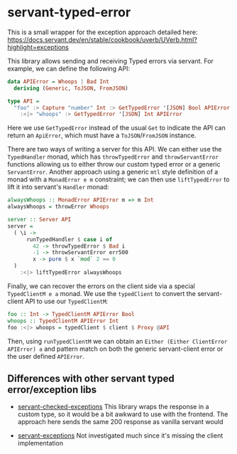 # servant-typed-error

This is a small wrapper for the exception approach detailed here: https://docs.servant.dev/en/stable/cookbook/uverb/UVerb.html?highlight=exceptions

This library allows sending and receiving Typed errors via servant. For example, we can define the following API:

```haskell
data APIError = Whoops | Bad Int
  deriving (Generic, ToJSON, FromJSON)

type API =
  "foo" :> Capture "number" Int :> GetTypedError '[JSON] Bool APIError
    :<|> "whoops" :> GetTypedError '[JSON] Int APIError
```

Here we use `GetTypedError` instead of the usual `Get` to indicate the API can return an `ApiError`, which must have a `ToJSON`/`FromJSON` instance.

There are two ways of writing a server for this API. We can either use the `TypedHandler` monad, which has `throwTypedError` and `throwServantError` functions allowing us to either throw our custom typed error or a generic `ServantError`. Another approach using a generic `mtl` style definition of a monad with a `MonadError e m` constraint; we can then use `liftTypedError` to lift it into servant's `Handler` monad:


```haskell
alwaysWhoops :: MonadError APIError m => m Int
alwaysWhoops = throwError Whoops

server :: Server API
server =
  ( \i ->
      runTypedHandler $ case i of
        42 -> throwTypedError $ Bad i
        -1 -> throwServantError err500
        x -> pure $ x `mod` 2 == 0
  )
    :<|> liftTypedError alwaysWhoops
```

Finally, we can recover the errors on the client side via a special `TypedClientM e a` monad. We use the `typedClient` to convert the servant-client API to use our `TypedClientM`:

```haskell
foo :: Int -> TypedClientM APIError Bool
whoops :: TypedClientM APIError Int
foo :<|> whoops = typedClient $ client $ Proxy @API
```

Then, using `runTypedClientM` we can obtain an `Either (Either ClientError APIError) a` and pattern match on both the generic servant-client error or the user defined `APIError`.


## Differences with other servant typed error/exception libs

- [servant-checked-exceptions](https://hackage.haskell.org/package/servant-checked-exceptions) This library wraps the response in a custom type, so it would be a bit awkward to use with the frontend. The approach here sends the same 200 response as vanilla servant would

- [servant-exceptions](https://github.com/ch1bo/servant-exceptions) Not investigated much since it's missing the client implementation